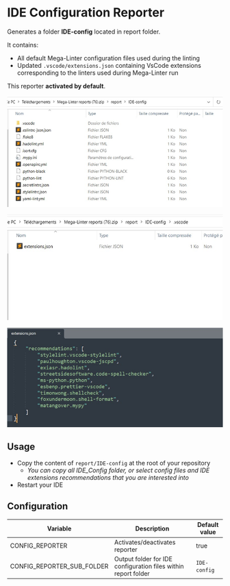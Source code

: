# IDE Configuration Reporter

Generates a folder **IDE-config** located in report folder.

It contains:

- All default Mega-Linter configuration files used during the linting
- Updated `.vscode/extensions.json` containing VsCode extensions corresponding to the linters used during Mega-Linter run

This reporter **activated by default**.

![Screenshot](../assets/images/ConfigReporter_1.jpg)

![Screenshot](../assets/images/ConfigReporter_2.jpg)

![Screenshot](../assets/images/ConfigReporter_3.jpg)

## Usage

- Copy the content of `report/IDE-config` at the root of your repository
  - _You can copy all IDE_Config folder, or select config files and IDE extensions recommendations that you are interested into_
- Restart your IDE



## Configuration

| Variable                   | Description                                                    | Default value |
|----------------------------|----------------------------------------------------------------|---------------|
| CONFIG_REPORTER            | Activates/deactivates reporter                                 | true          |
| CONFIG_REPORTER_SUB_FOLDER | Output folder for IDE configuration files within report folder | `IDE-config`  |

